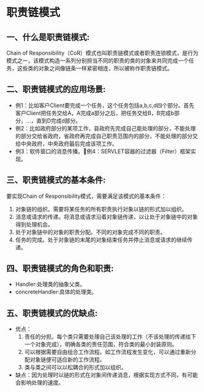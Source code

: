 # 职责链模式

## 一、什么是职责链模式:
Chain of Responsibility（CoR）模式也叫职责链模式或者职责连锁模式，是行为模式之一，该模式构造一系列分别担当不同的职责的类的对象来共同完成一个任务，这些类的对象之间像链条一样紧密相连，所以被称作职责链模式。

## 二、职责链模式的应用场景:
* 例1：比如客户Client要完成一个任务，这个任务包括a,b,c,d四个部分。首先客户Client把任务交给A，A完成a部分之后，把任务交给B，B完成b部分，...，直到D完成d部分。
* 例2：比如政府部分的某项工作，县政府先完成自己能处理的部分，不能处理的部分交给省政府，省政府再完成自己职责范围内的部分，不能处理的部分交给中央政府，中央政府最后完成该项工作。
* 例3：软件窗口的消息传播。例4：SERVLET容器的过滤器（Filter）框架实现。

## 三、职责链模式的基本条件:
要实现Chain of Responsibility模式，需要满足该模式的基本条件：
1. 对象链的组织。需要将某任务的所有职责执行对象以链的形式加以组织。
2. 消息或请求的传递。将消息或请求沿着对象链传递，以让处于对象链中的对象得到处理机会。
3. 处于对象链中的对象的职责分配。不同的对象完成不同的职责。
4. 任务的完成。处于对象链的末尾的对象结束任务并停止消息或请求的继续传递。

## 四、职责链模式的角色和职责:
* Handler:处理类的抽象父类。
* concreteHandler:具体的处理类。

## 五、职责链模式的优缺点:
* 优点：
    1. 责任的分担。每个类只需要处理自己该处理的工作（不该处理的传递给下一个对象完成），明确各类的责任范围，符合类的最小封装原则。
    2. 可以根据需要自由组合工作流程。如工作流程发生变化，可以通过重新分配对象链便可适应新的工作流程。
    3. 类与类之间可以以松耦合的形式加以组织。
* 缺点：因为处理时以链的形式在对象间传递消息，根据实现方式不同，有可能会影响处理的速度。
